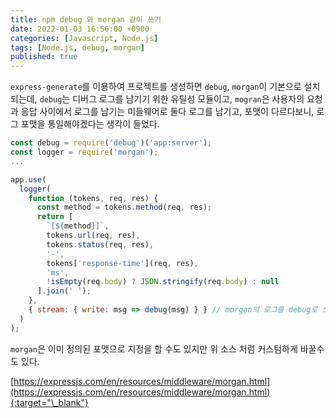 ```yaml
---
title: npm debug 와 morgan 같이 쓰기
date: 2022-01-03 16:56:00 +0900
categories: [Javascript, Node.js]
tags: [Node.js, debug, morgan]
published: true
---
```


`express-generate`를 이용하여 프로젝트를 생성하면 `debug`, `morgan`이 기본으로 설치되는데,
`debug`는 디버그 로그를 남기기 위한 유틸성 모듈이고, `mogran`은 사용자의 요청과 응답 사이에서 로그를 남기는 미들웨어로 둘다 로그를 남기고, 포맷이 다르다보니,
로그 포맷을 통일해야겠다는 생각이 들었다.

```javascript
const debug = require('debug')('app:server');
const logger = require('morgan');
...

app.use(
  logger(
    function (tokens, req, res) {
      const method = tokens.method(req, res);
      return [
        `[${method}]`,
        tokens.url(req, res),
        tokens.status(req, res),
        '-',
        tokens['response-time'](req, res),
        'ms',
        !isEmpty(req.body) ? JSON.stringify(req.body) : null
      ].join(' ');
    },
    { stream: { write: msg => debug(msg) } } // morgan의 로그를 debug로 쓰겠다는 설정
  )
);
```

`morgan`은 이미 정의된 포맷으로 지정을 할 수도 있지만 위 소스 처럼 커스텀하게 바꿀수도 있다.

[https://expressjs.com/en/resources/middleware/morgan.html](https://expressjs.com/en/resources/middleware/morgan.html){:target="\_blank"}
